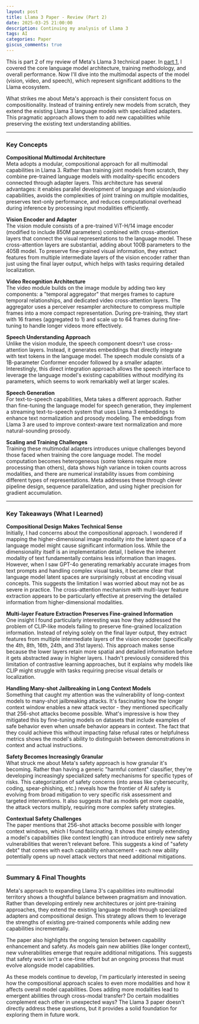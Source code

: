 ```yaml
---
layout: post
title: Llama 3 Paper - Review (Part 2)
date: 2025-03-25 21:00:00
description: Continuing my analysis of Llama 3
tags: AI
categories: Paper
giscus_comments: true
---
```


This is part 2 of my review of Meta's Llama 3 technical paper. In [part 1](/blog/2025/Llama3-part1), I covered the core language model architecture, training methodology, and overall performance. Now I'll dive into the multimodal aspects of the model (vision, video, and speech), which represent significant additions to the Llama ecosystem.

What strikes me about Meta's approach is their consistent focus on compositionality. Instead of training entirely new models from scratch, they extend the existing Llama 3 language models with specialized adapters. This pragmatic approach allows them to add new capabilities while preserving the existing text understanding abilities.

---

### Key Concepts

**Compositional Multimodal Architecture**  
Meta adopts a modular, compositional approach for all multimodal capabilities in Llama 3. Rather than training joint models from scratch, they combine pre-trained language models with modality-specific encoders connected through adapter layers. This architecture has several advantages: it enables parallel development of language and vision/audio capabilities, avoids the complexities of joint training on multiple modalities, preserves text-only performance, and reduces computational overhead during inference by processing input modalities efficiently.

**Vision Encoder and Adapter**  
The vision module consists of a pre-trained ViT-H/14 image encoder (modified to include 850M parameters) combined with cross-attention layers that connect the visual representations to the language model. These cross-attention layers are substantial, adding about 100B parameters to the 405B model. To preserve fine-grained visual information, they extract features from multiple intermediate layers of the vision encoder rather than just using the final layer output, which helps with tasks requiring detailed localization.

**Video Recognition Architecture**  
The video module builds on the image module by adding two key components: a "temporal aggregator" that merges frames to capture temporal relationships, and dedicated video cross-attention layers. The aggregator uses a perceiver resampler architecture to compress multiple frames into a more compact representation. During pre-training, they start with 16 frames (aggregated to 1) and scale up to 64 frames during fine-tuning to handle longer videos more effectively.

**Speech Understanding Approach**  
Unlike the vision module, the speech component doesn't use cross-attention layers. Instead, it generates embeddings that directly integrate with text tokens in the language model. The speech module consists of a 1B-parameter Conformer encoder followed by a smaller adapter. Interestingly, this direct integration approach allows the speech interface to leverage the language model's existing capabilities without modifying its parameters, which seems to work remarkably well at larger scales.

**Speech Generation**  
For text-to-speech capabilities, Meta takes a different approach. Rather than fine-tuning the language model for speech generation, they implement a streaming text-to-speech system that uses Llama 3 embeddings to enhance text normalization and prosody modeling. The embeddings from Llama 3 are used to improve context-aware text normalization and more natural-sounding prosody.

**Scaling and Training Challenges**  
Training these multimodal adapters introduces unique challenges beyond those faced when training the core language model. The model computation becomes heterogeneous (some tokens require more processing than others), data shows high variance in token counts across modalities, and there are numerical instability issues from combining different types of representations. Meta addresses these through clever pipeline design, sequence parallelization, and using higher precision for gradient accumulation.

---

### Key Takeaways (What I Learned)

**Compositional Design Makes Technical Sense**  
Initially, I had concerns about the compositional approach. I wondered if mapping the higher-dimensional image modality into the latent space of a language model might cause significant information loss. While the dimensionality itself is an implementation detail, I believe the inherent modality of text fundamentally contains less information than images. However, when I saw GPT-4o generating remarkably accurate images from text prompts and handling complex visual tasks, it became clear that language model latent spaces are surprisingly robust at encoding visual concepts. This suggests the limitation I was worried about may not be as severe in practice. The cross-attention mechanism with multi-layer feature extraction appears to be particularly effective at preserving the detailed information from higher-dimensional modalities.

**Multi-layer Feature Extraction Preserves Fine-grained Information**  
One insight I found particularly interesting was how they addressed the problem of CLIP-like models failing to preserve fine-grained localization information. Instead of relying solely on the final layer output, they extract features from multiple intermediate layers of the vision encoder (specifically the 4th, 8th, 16th, 24th, and 31st layers). This approach makes sense because the lower layers retain more spatial and detailed information before it gets abstracted away in higher layers. I hadn't previously considered this limitation of contrastive learning approaches, but it explains why models like CLIP might struggle with tasks requiring precise visual details or localization.

**Handling Many-shot Jailbreaking in Long Context Models**  
Something that caught my attention was the vulnerability of long-context models to many-shot jailbreaking attacks. It's fascinating how the longer context window enables a new attack vector - they mentioned specifically that 256-shot attacks become possible. What's impressive is how they mitigated this by fine-tuning models on datasets that include examples of safe behavior even when unsafe behavior appears in context. The fact that they could achieve this without impacting false refusal rates or helpfulness metrics shows the model's ability to distinguish between demonstrations in context and actual instructions.

**Safety Becomes Increasingly Granular**  
What struck me about Meta's safety approach is how granular it's becoming. Rather than having a generic "harmful content" classifier, they're developing increasingly specialized safety mechanisms for specific types of risks. This categorization of safety concerns (into areas like cybersecurity, coding, spear-phishing, etc.) reveals how the frontier of AI safety is evolving from broad mitigation to very specific risk assessment and targeted interventions. It also suggests that as models get more capable, the attack vectors multiply, requiring more complex safety strategies.

**Contextual Safety Challenges**  
The paper mentions that 256-shot attacks become possible with longer context windows, which I found fascinating. It shows that simply extending a model's capabilities (like context length) can introduce entirely new safety vulnerabilities that weren't relevant before. This suggests a kind of "safety debt" that comes with each capability enhancement - each new ability potentially opens up novel attack vectors that need additional mitigations.

---

### Summary & Final Thoughts

Meta's approach to expanding Llama 3's capabilities into multimodal territory shows a thoughtful balance between pragmatism and innovation. Rather than developing entirely new architectures or joint pre-training approaches, they extend the existing language model through specialized adapters and compositional design. This strategy allows them to leverage the strengths of existing pre-trained components while adding new capabilities incrementally.

The paper also highlights the ongoing tension between capability enhancement and safety. As models gain new abilities (like longer context), new vulnerabilities emerge that require additional mitigations. This suggests that safety work isn't a one-time effort but an ongoing process that must evolve alongside model capabilities.

As these models continue to develop, I'm particularly interested in seeing how the compositional approach scales to even more modalities and how it affects overall model capabilities. Does adding more modalities lead to emergent abilities through cross-modal transfer? Do certain modalities complement each other in unexpected ways? The Llama 3 paper doesn't directly address these questions, but it provides a solid foundation for exploring them in future work.